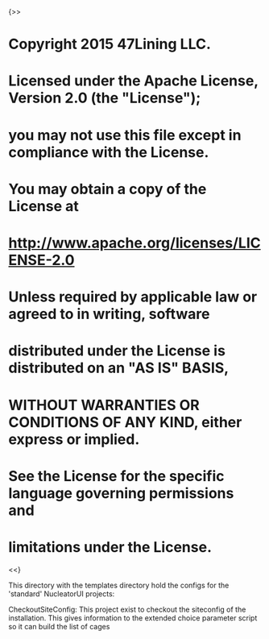 {>>
# Copyright 2015 47Lining LLC.
#
# Licensed under the Apache License, Version 2.0 (the "License");
# you may not use this file except in compliance with the License.
# You may obtain a copy of the License at
#
#     http://www.apache.org/licenses/LICENSE-2.0
#
# Unless required by applicable law or agreed to in writing, software
# distributed under the License is distributed on an "AS IS" BASIS,
# WITHOUT WARRANTIES OR CONDITIONS OF ANY KIND, either express or implied.
# See the License for the specific language governing permissions and
# limitations under the License.
<<}

This directory with the templates directory hold the configs for the 'standard' NucleatorUI projects:

CheckoutSiteConfig:
This project exist to checkout the siteconfig of the installation.  This gives information to the extended choice parameter script so it can build the list of cages
